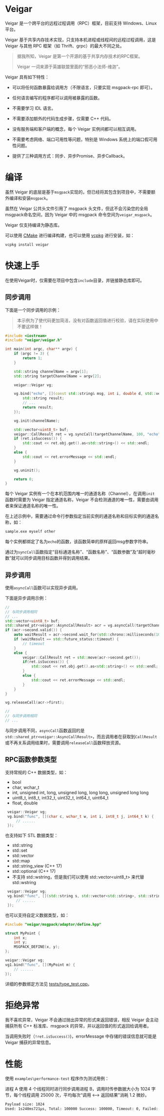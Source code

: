 # Veigar

Veigar 是一个跨平台的远程过程调用（RPC）框架，目前支持 Windows、Linux 平台。

Veigar 基于共享内存技术实现，只支持本机进程或线程间的远程过程调用，这是 Veigar 与其他 RPC 框架（如 Thrift、grpc）的最大不同之处。

> 据我所知，Veigar 是第一个开源的基于共享内存技术的RPC框架。
> 
> Veigar 一词来源于英雄联盟里面的“邪恶小法师-维迦”。

Veigar 具有如下特性：

- 可以将任何函数暴露给调用方（不限语言，只要实现 msgpack-rpc 即可）。

- 任何语言编写的程序都可以调用被暴露的函数。

- 不需要学习 IDL 语言。

- 不需要添加额外的代码生成步骤，仅需要 C++ 代码。

- 没有服务端和客户端的概念，每个 Veigar 实例间都可以相互调用。

- 不需要考虑网络、端口可用性等问题，特别是 Windows 系统上的端口假可用性问题。

- 提供了三种调用方式：同步、异步Promise、异步Callback。

# 编译
虽然 Veigar 的底层是基于`msgpack`实现的，但已经将其包含到项目中，不需要额外编译和安装`msgpack`。

虽然在 Veigar 公共头文件引用了 msgpack 头文件，但这不会污染您的全局msgpack命名空间，因为 Veigar 中的 msgpack 命令空间为`veigar_msgpack`。

Veigar 仅支持编译为静态库。

可以使用 [CMake](https://cmake.org/) 进行编译构建，也可以使用 [vcpkg](https://github.com/microsoft/vcpkg) 进行安装，如：

```bash
vcpkg install veigar
```

# 快速上手

在使用Veigar时，仅需要在项目中包含`include`目录，并链接静态库即可。

## 同步调用

下面是一个同步调用的示例：

> 本示例为了使代码更加简洁，没有对函数返回值进行校验，请在实际使用中不要这样做！

```cpp
#include <iostream>
#include "veigar/veigar.h"

int main(int argc, char** argv) {
    if (argc != 3) {
        return 1;
    }

    std::string channelName = argv[1];
    std::string targetChannelName = argv[2];

    veigar::Veigar vg;

    vg.bind("echo", [](const std::string& msg, int i, double d, std::vector<uint8_t> buf) {
        std::string result;
        // ...
        return result;
    });

    vg.init(channelName);

    std::vector<uint8_t> buf;
    veigar::CallResult ret = vg.syncCall(targetChannelName, 100, "echo", "hello", 12, 3.14, buf);
    if (ret.isSuccess()) {
        std::cout << ret.obj.get().as<std::string>() << std::endl;
    }
    else {
        std::cout << ret.errorMessage << std::endl;
    }

    vg.uninit();

    return 0;
}
```

每个 Veigar 实例有一个在本机范围内唯一的通道名称（Channel），在调用`init`函数时需要为 Veigar 指定通道名称，Veigar 不会检测通道的唯一性，需要由调用者来保证通道名称的唯一性。

在上述示例中，需要通过命令行参数指定当前实例的通道名称和目标实例的通道名称，如：

```bash
sample.exe myself other
```

每个实例都绑定了名为`echo`的函数，该函数简单的原样返回msg参数字符串。

通过为`syncCall`函数指定“目标通道名称”、“函数名称”、“函数参数”及“超时毫秒数”就可以同步调用目标函数并得到调用结果。

## 异步调用
使用`asyncCall`函数可以实现异步调用。

下面是异步调用示例：
```cpp
//
// 与同步调用相同
// ...
std::vector<uint8_t> buf;
std::shared_ptr<veigar::AsyncCallResult> acr = vg.asyncCall(targetChannelName, "echo", "hello", 12, 3.14, buf);
if (acr->second.valid()) {
    auto waitResult = acr->second.wait_for(std::chrono::milliseconds(100));
    if (waitResult == std::future_status::timeout) {
        // timeout
    }
    else {
        veigar::CallResult ret = std::move(acr->second.get());
        if(ret.isSuccess()) {
            std::cout << ret.obj.get().as<std::string>() << std::endl;
        }
        else {
            std::cout << ret.errorMessage << std::endl;
        }
    }
}

vg.releaseCall(acr->first);

//
// 与同步调用相同
// ...
```

与同步调用不同，`asyncCall`函数返回的是`std::shared_ptr<veigar::AsyncCallResult>`，而且调用者在获取到`CallResult`或不再关系调用结果时，需要调用`releaseCall`函数释放资源。

## RPC函数参数类型

支持常规的 C++ 数据类型，如：

- bool
- char, wchar_t
- int, unsigned int, long, unsigned long, long long, unsigned long long
- uint8_t, int8_t, int32_t, uint32_t, int64_t, uint64_t
- float, double

```cpp
 veigar::Veigar vg;
 vg.bind("func", [](char c, wchar_t w, int i, int8_t j, int64_t k) {
     // ......
 });
```

也支持如下 STL 数据类型：
- std::string
- std::set
- std::vector
- std::map
- std::string_view (C++ 17)
- std::optional (C++ 17)
- 不支持 std::wstring，但是我们可以使用 std::vector<uint8_t> 来代替 std::wstring

```cpp
 veigar::Veigar vg;
 vg.bind("func", [](std::string s, std::vector<std::string>, std::string_view v, std::map<int, bool> m) {
     // ......
 });
```

也可以支持自定义数据类型，如：
```cpp
#include "veigar/msgpack/adaptor/define.hpp"

struct MyPoint {
    int x;
    int y;
    MSGPACK_DEFINE(x, y);
};

veigar::Veigar vg;
vg1.bind("func", [](MyPoint m) {
    // ......
});
```

详细的参数绑定方法见 [tests/type_test.cpp](./tests/type_test.cpp)。

# 拒绝异常

我不喜欢异常，Veigar 不会通过抛出异常的形式来返回错误，相反 Veigar 会主动捕获所有 C++ 标准库、msgpack 的异常，并以返回值的形式返回给调用者。

当调用失败时（`!ret.isSuccess()`)，errorMessage 中存储的错误信息就可能是 Veigar 捕获的异常信息。

# 性能

使用 `examples\performance-test` 程序作为测试用例：

进程 A 使用 4 个线程同时进行同步调用进程 B，调用时传参数据大小为 1024 字节，每个线程调用 25000 次，平均每次“调用 <--> 返回结果”消耗 1.2 微妙。

```txt
Payload size: 1024
Used: 1s240ms721μs, Total: 100000 Success: 100000, Timeout: 0, Failed: 0, Average: 1.2μs/call.
```

